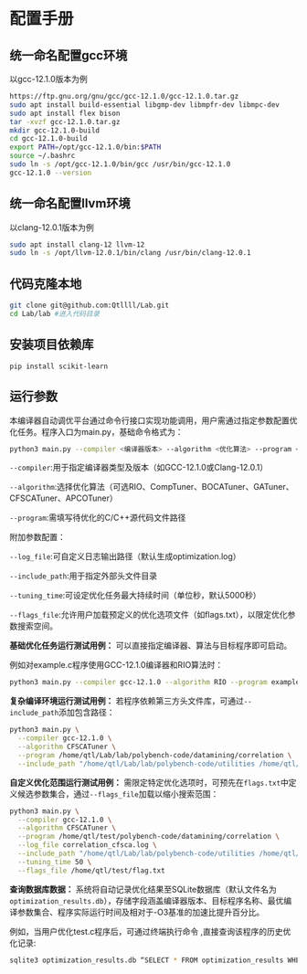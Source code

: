 # 配置手册

## 统一命名配置gcc环境

以gcc-12.1.0版本为例

```bash
https://ftp.gnu.org/gnu/gcc/gcc-12.1.0/gcc-12.1.0.tar.gz
sudo apt install build-essential libgmp-dev libmpfr-dev libmpc-dev
sudo apt install flex bison
tar -xvzf gcc-12.1.0.tar.gz
mkdir gcc-12.1.0-build
cd gcc-12.1.0-build
export PATH=/opt/gcc-12.1.0/bin:$PATH
source ~/.bashrc
sudo ln -s /opt/gcc-12.1.0/bin/gcc /usr/bin/gcc-12.1.0
gcc-12.1.0 --version
```


## 统一命名配置llvm环境

以clang-12.0.1版本为例

```bash
sudo apt install clang-12 llvm-12
sudo ln -s /opt/llvm-12.0.1/bin/clang /usr/bin/clang-12.0.1
```


## 代码克隆本地

```bash
git clone git@github.com:Qtllll/Lab.git
cd Lab/lab #进入代码目录
```

## 安装项目依赖库

```
pip install scikit-learn
```

## 运行参数

本编译器自动调优平台通过命令行接口实现功能调用，用户需通过指定参数配置优化任务。程序入口为main.py，基础命令格式为：

```bash
python3 main.py --compiler <编译器版本> --algorithm <优化算法> --program <程序路径>
```

`--compiler`:用于指定编译器类型及版本（如GCC-12.1.0或Clang-12.0.1）

`--algorithm`:选择优化算法（可选RIO、CompTuner、BOCATuner、GATuner、CFSCATuner、APCOTuner）

`--program`:需填写待优化的C/C++源代码文件路径

附加参数配置：

`--log_file`:可自定义日志输出路径（默认生成optimization.log）

`--include_path`:用于指定外部头文件目录

`--tuning_time`:可设定优化任务最大持续时间（单位秒，默认5000秒）

`--flags_file`:允许用户加载预定义的优化选项文件（如flags.txt），以限定优化参数搜索空间。

**基础优化任务运行测试用例：** 可以直接指定编译器、算法与目标程序即可启动。

例如对example.c程序使用GCC-12.1.0编译器和RIO算法时：

```bash
python3 main.py --compiler gcc-12.1.0 --algorithm RIO --program example.c
```



**复杂编译环境运行测试用例：** 若程序依赖第三方头文件库，可通过`--include_path`添加包含路径：

```bash 
python3 main.py \
  --compiler gcc-12.1.0 \
  --algorithm CFSCATuner \
  --program /home/qtl/Lab/lab/polybench-code/datamining/correlation \
  --include_path "/home/qtl/Lab/lab/polybench-code/utilities /home/qtl/Lab/lab/polybench-code/utilities/polybench.c"

```

**自定义优化范围运行测试用例：** 需限定特定优化选项时，可预先在`flags.txt`中定义候选参数集合，通过`--flags_file`加载以缩小搜索范围：

```bash
python3 main.py \
  --compiler gcc-12.1.0 \
  --algorithm CFSCATuner \
  --program /home/qtl/test/polybench-code/datamining/correlation \
  --log_file correlation_cfsca.log \
  --include_path "/home/qtl/Lab/lab/polybench-code/utilities /home/qtl/Lab/lab/polybench-code/utilities/polybench.c" \
  --tuning_time 50 \
  --flags_file /home/qtl/test/flag.txt
```

**查询数据库数据：** 系统将自动记录优化结果至SQLite数据库（默认文件名为`optimization_results.db`），存储字段涵盖编译器版本、目标程序名称、最优编译参数集合、程序实际运行时间及相对于-O3基准的加速比提升百分比。

例如，当用户优化test.c程序后，可通过终端执行命令 ,直接查询该程序的历史优化记录: 

```bash
sqlite3 optimization_results.db “SELECT * FROM optimization_results WHERE program_path=’test.c’;”
```

